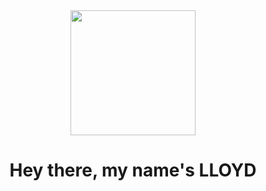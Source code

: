  <div align="center"><img src="https://media.giphy.com/media/gjrYDwbjnK8x36xZIO/giphy.gif" width="200"/></div>
 <h1 align="center">
  Hey there, my name's LLOYD
 <span></span>
</h1>






<!--
**vanilla-cheesecake/vanilla-cheesecake** is a ✨ _special_ ✨ repository because its `README.md` (this file) appears on your GitHub profile.

Here are some ideas to get you started:

- 🔭 I’m currently working on ...
- 🌱 I’m currently learning ...
- 👯 I’m looking to collaborate on ...
- 🤔 I’m looking for help with ...
- 💬 Ask me about ...
- 📫 How to reach me: ...
- 😄 Pronouns: ...
- ⚡ Fun fact: ...
-->

